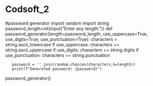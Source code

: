 # Codsoft_2
#password generator
import random
import string
password_length=int(input("Enter any length:"))
def password_generator(length=password_length, use_uppercase=True, use_digits=True, use_punctuation=True):
       characters = string.ascii_lowercase
       if use_uppercase:
           characters += string.ascii_uppercase
       if use_digits:
           characters += string.digits
       if use_punctuation:
           characters += string.punctuation

       password = ''.join(random.choices(characters,k=length))
       print(f"Generated password: {password}")

password_generator()
